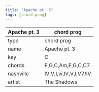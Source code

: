 ```yaml
---
title: "Apache pt. 3"
tags: [chord prog]
---
```


|Apache pt. 3|chord prog|
|---|---|
|type|chord prog|
|name|Apache pt. 3|
|key|C|
|chords|F,G,C,Am,F,G,C,C7|
|nashville|IV,V,I,vi,IV,V,I,V7/IV|
|artist|The Shadows|
